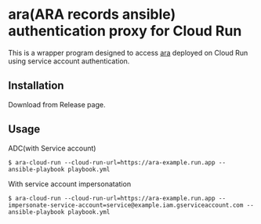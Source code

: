 # ara(ARA records ansible) authentication proxy for Cloud Run

This is a wrapper program designed to access [ara](https://ara.recordsansible.org) deployed on Cloud Run using service account authentication.

## Installation

Download from Release page.

## Usage

ADC(with Service account)

```
$ ara-cloud-run --cloud-run-url=https://ara-example.run.app -- ansible-playbook playbook.yml
```

With service account impersonatation

```
$ ara-cloud-run --cloud-run-url=https://ara-example.run.app --impersonate-service-account=service@example.iam.gserviceaccount.com -- ansible-playbook playbook.yml
```
